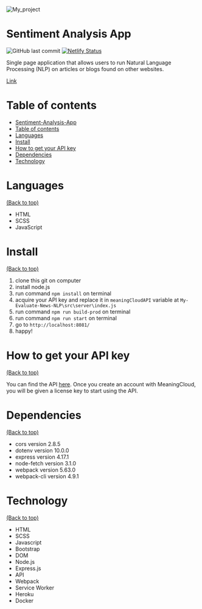 <!-- Add banner here -->

![My_project](docs/preview5.png)

# Sentiment Analysis App

<!-- Describe your project in brief -->

![GitHub last commit](https://img.shields.io/github/last-commit/thasup/sentiment-analysis-app)
[![Netlify Status](https://api.netlify.com/api/v1/badges/8203c82d-3e50-445a-b439-2b6b66f9732c/deploy-status)](https://app.netlify.com/sites/thasup-sentiment-analysis/deploys)

Single page application that allows users to run Natural Language Processing (NLP) on articles or blogs found on other websites.

[Link](https://thasup-sentiment-analysis.herokuapp.com/)

# Table of contents

- [Sentiment-Analysis-App](#sentiment-analysis-app)
- [Table of contents](#table-of-contents)
- [Languages](#languages)
- [Install](#install)
- [How to get your API key](#how-to-get-your-api-key)
- [Dependencies](#dependencies)
- [Technology](#technology)

# Languages

[(Back to top)](#table-of-contents)

- HTML
- SCSS
- JavaScript

# Install

[(Back to top)](#table-of-contents)

1. clone this git on computer
2. install node.js
3. run command `npm install` on terminal
4. acquire your API key and replace it in `meaningCloudAPI` variable at `My-Evaluate-News-NLP\src\server\index.js`
5. run command `npm run build-prod` on terminal
6. run command `npm run start` on terminal
7. go to `http://localhost:8081/`
8. happy!

# How to get your API key

[(Back to top)](#table-of-contents)

You can find the API [here](https://www.meaningcloud.com/developer/sentiment-analysis). Once you create an account with MeaningCloud, you will be given a license key to start using the API.

# Dependencies

[(Back to top)](#table-of-contents)

- cors version 2.8.5
- dotenv version 10.0.0
- express version 4.17.1
- node-fetch version 3.1.0
- webpack version 5.63.0
- webpack-cli version 4.9.1

# Technology

[(Back to top)](#table-of-contents)

- HTML
- SCSS
- Javascript
- Bootstrap
- DOM
- Node.js
- Express.js
- API
- Webpack
- Service Worker
- Heroku
- Docker
